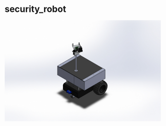 # security_robot

![robot_picture](https://github.com/lawrencembise/security_robot/blob/master/bodyDesign/AssemFull_isometric.JPG?raw=true)
